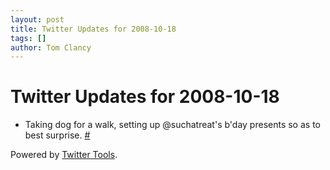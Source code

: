 ```yaml
---
layout: post
title: Twitter Updates for 2008-10-18
tags: []
author: Tom Clancy
---
```


# Twitter Updates for 2008-10-18

<ul>
	<li>Taking dog for a walk, setting up @suchatreat's b'day presents so as to best surprise. <a href="http://twitter.com/tclancy/statuses/965082591">#</a></li>
</ul>
<p>Powered by <a href="http://alexking.org/projects/wordpress">Twitter Tools</a>.</p>
